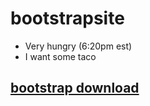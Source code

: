 # bootstrapsite 
- Very hungry (6:20pm est) 
- I want some taco 


## [bootstrap download](https://getbootstrap.com/docs/4.3/getting-started/download/) 
